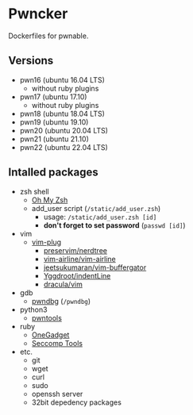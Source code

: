 # Pwncker

Dockerfiles for pwnable.

## Versions

- pwn16 (ubuntu 16.04 LTS)
  - without ruby plugins
- pwn17 (ubuntu 17.10)
  - without ruby plugins
- pwn18 (ubuntu 18.04 LTS)
- pwn19 (ubuntu 19.10)
- pwn20 (ubuntu 20.04 LTS)
- pwn21 (ubuntu 21.10)
- pwn22 (ubuntu 22.04 LTS)

## Intalled packages

- zsh shell
  - [Oh My Zsh](https://ohmyz.sh)
  - add\_user script (`/static/add_user.zsh`)
    - usage: `/static/add_user.zsh [id]`
    - **don't forget to set password** (`passwd [id]`)
- vim
  - [vim-plug](https://github.com/junegunn/vim-plug)
    - [preservim/nerdtree](https://github.com/preservim/nerdtree)
    - [vim-airline/vim-airline](https://github.com/vim-airline/vim-airline)
    - [jeetsukumaran/vim-buffergator](https://github.com/jeetsukumaran/vim-buffergator)
    - [Yggdroot/indentLine](https://github.com/Yggdroot/indentLine)
    - [dracula/vim](https://github.com/dracula/vim)
- gdb
  - [pwndbg](https://github.com/pwndbg/pwndbg) (`/pwndbg`)
- python3
  - [pwntools](https://github.com/Gallopsled/pwntools)
- ruby
  - [OneGadget](https://github.com/david942j/one_gadget)
  - [Seccomp Tools](https://github.com/david942j/seccomp-tools)
- etc.
  - git
  - wget
  - curl
  - sudo
  - openssh server
  - 32bit depedency packages
